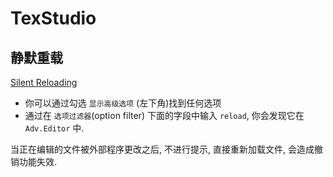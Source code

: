 # TexStudio

## 静默重载

[Silent Reloading](https://tex.stackexchange.com/questions/575945/how-to-enable-silent-reloading-in-texstudio)

+ 你可以通过勾选 `显示高级选项` (左下角)找到任何选项
+ 通过在 `选项过滤器`(option filter) 下面的字段中输入 `reload`, 你会发现它在 `Adv.Editor` 中.

当正在编辑的文件被外部程序更改之后, 不进行提示, 直接重新加载文件, 会造成撤销功能失效.
